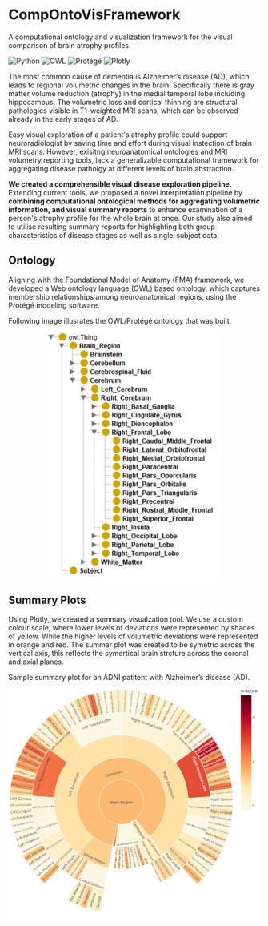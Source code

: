 # CompOntoVisFramework
A computational ontology and visualization framework for the visual comparison of brain atrophy profiles

![Python](https://img.shields.io/badge/Python-v3.7-green)
![OWL](https://img.shields.io/badge/OWL-v2-orange)
![Protégé](https://img.shields.io/badge/Protégé-v5.6.1-red)
![Plotly](https://img.shields.io/badge/Plotly-v2.24.1-blue)

The most common cause of dementia is Alzheimer’s disease (AD), which leads to regional volumetric changes in the brain. Specifically there is gray matter volume reduction (atrophy) in the medial temporal lobe including hippocampus. 
The volumetric loss and cortical thinning are structural pathologies visible in T1-weighted MRI scans, which can be observed already in the early stages of AD.

Easy visual exploration of a patient's atrophy profile could support neuroradiologist by saving time and effort during visual instection of brain MRI scans. 
However, exisitng neuroanatomical ontologies and MRI volumetry reporting tools, lack a generalizable computational framework for aggregating disease patholgy at different levels of brain abstraction.

**We created a comprehensible visual disease exploration pipeline.** 
Extending current tools, we proposed a novel interpretation pipeline by **combining computational ontological methods for aggregating volumetric information, 
and visual summary reports** to enhance examination of a person's atrophy profile for the whole brain at once. 
Our study also aimed to utilise resulting summary reports for highlighting both group characteristics of disease stages as well as single-subject data.

## Ontology
Aligning with the Foundational Model of Anatomy (FMA) framework, we developed a Web ontology language (OWL) based ontology, 
which captures membership relationships among neuroanatomical regions, using the Protégé modeling software.

Following image illusrates the OWL/Protégé ontology that was built.
<p align="center">
  <img src="/Images/0000-Fig1-b.png" width="348">
</p>
<![OWL/Protégé ontology](/Images/0000-Fig1-b.png)>

## Summary Plots
Using Plotly, we created a summary visualzation tool. 
We use a custom colour scale, where lower levels of deviations were represented by shades of yellow. 
While the higher levels of volumetric deviations were represented in orange and red. 
The summar plot was created to be symetric across the vertical axis, this reflects the symertical brain strcture across the coronal and axial planes. 

Sample summary plot for an ADNI patitent with Alzheimer’s disease (AD).
<p align="center">
  <img src="/Images/0000-Fig3-a.png" width="548">
</p>
<![Summary Plot](/Images/0000-Fig3-a.png)>
